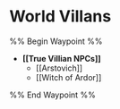 # World Villans
%% Begin Waypoint %%
- **[[True Villian NPCs]]**
	- [[Arstovich]]
	- [[Witch of Ardor]]

%% End Waypoint %%
